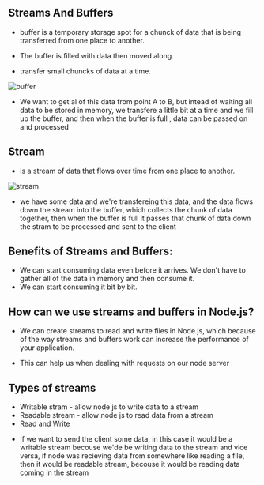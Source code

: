 ## Streams And Buffers
- buffer is a temporary storage spot for a chunck of data that is being transferred from one place to another.

- The buffer is filled with data then moved along.
- transfer small chuncks of data at a time.

![buffer](https://scontent.fjrs2-1.fna.fbcdn.net/v/t34.0-12/24550324_10215207045671926_1297021289_n.jpg?oh=9cf23591a246e95522684d45e1ea1023&oe=5A287BBE)

* We want to get al of this data from point A to B, but intead of waiting all data to be stored in memory, we transfere a little bit at a time and we fill up the buffer, and then when the buffer is full , data can be passed on and processed

## Stream
- is a stream of data that flows over time from one place to another.  

![stream](https://scontent.fjrs2-1.fna.fbcdn.net/v/t34.0-12/24337521_10215207038591749_574930842_n.jpg?oh=11ecc1e69c23af9fc7e8a095df06b3f5&oe=5A27744B)


* we have some data and we're transfereing this data, and the data flows down the stream into the buffer, which collects the chunk of data together, then when the buffer is full it passes that chunk of data down the stram to be processed and sent to the client 

## Benefits of Streams and Buffers:
  - We can start consuming data even before it arrives. We don't have to gather all of the data in memory and then consume it.
  -  We can start consuming it bit by bit.

## How can we use streams and buffers in Node.js?
- We can create streams to read and write files in Node.js, which because of the way streams and buffers work can increase the performance of your application.

- This can help us when dealing with requests on our node server

## Types of streams

- Writable stram - allow node js to write data to a stream
- Readable stream - allow node js to read data from a stream
- Read and Write

* If we want to send the client some data, in this case it would be a writable stream becouse we'de be writing data to the stream and vice versa, if node was recieving data from somewhere like reading a file, then it would be readable stream, becouse it would be reading data coming in the stream
